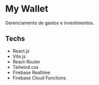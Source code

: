 # My Wallet

Gerenciamento de gastos e investimentos.

## Techs

- React.js
- Vite.js
- React-Router
- Tailwind.css
- Firebase Realtime
- Firebase Cloud Functions
